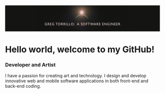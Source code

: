![Designer and Developer](https://github.com/GregTorrillo/GregTorrillo/blob/main/LinkedIn%20Profile%20Banner_1128X191.jpg)

# Hello world, welcome to my GitHub!

### Developer and Artist


I have a passion for creating art and technology.  I design and develop innovative web and mobile software applications in both front-end and back-end coding.








